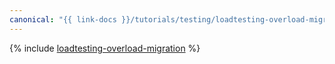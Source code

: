 ```yaml
---
canonical: "{{ link-docs }}/tutorials/testing/loadtesting-overload-migration"
---
```


{% include [loadtesting-overload-migration](../../_tutorials/dev/loadtesting-overload-migration.md) %}
